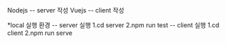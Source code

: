 Nodejs -- server 작성
Vuejs -- client 작성

*local 실행 환경
  -- server 실행
    1.cd server
    2.npm run test
  -- client 실행
    1.cd client
    2.npm run serve

